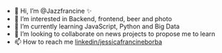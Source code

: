 - 👋 Hi, I’m @Jazzfrancine ✨ 
- 👀 I’m interested in Backend, frontend, beer and photo
- 🌱 I’m currently learning JavaScript, Python and Big Data
- 💞️ I’m looking to collaborate on news projects to propose me to learn
- 📫 How to reach me [linkedin/jessicafrancineborba](https://www.linkedin.com/in/jessicafrancineborba/)

<!---
Jazzfrancine/Jazzfrancine is a ✨ special ✨ repository because its `README.md` (this file) appears on your GitHub profile.
You can click the Preview link to take a look at your changes.
--->
